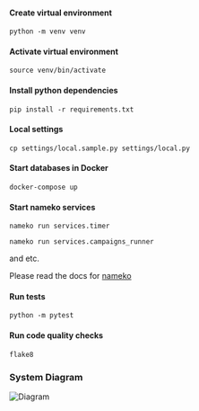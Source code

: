 #### Create virtual environment

    python -m venv venv

#### Activate virtual environment

    source venv/bin/activate

#### Install python dependencies

    pip install -r requirements.txt

#### Local settings

    cp settings/local.sample.py settings/local.py

#### Start databases in Docker

    docker-compose up

#### Start nameko services

    nameko run services.timer

    nameko run services.campaigns_runner

and etc.

Please read the docs for [nameko](https://nameko.readthedocs.io/en/stable/cli.html#running-a-service)

#### Run tests

    python -m pytest

#### Run code quality checks

    flake8

### System Diagram

![Diagram](https://g.gravizo.com/source/svg?https://raw.githubusercontent.com/bloogrox/ssp-campaigns/master/diagram.plantuml)
